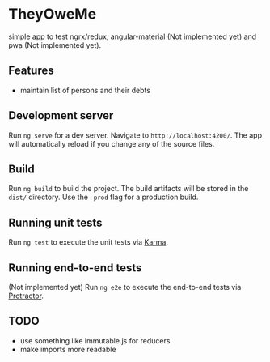 # TheyOweMe

simple app to test ngrx/redux, angular-material (Not implemented yet) and pwa (Not implemented yet). 

## Features
* maintain list of persons and their debts

## Development server

Run `ng serve` for a dev server. Navigate to `http://localhost:4200/`. The app will automatically reload if you change any of the source files.

## Build

Run `ng build` to build the project. The build artifacts will be stored in the `dist/` directory. Use the `-prod` flag for a production build.

## Running unit tests

Run `ng test` to execute the unit tests via [Karma](https://karma-runner.github.io).

## Running end-to-end tests

(Not implemented yet) Run `ng e2e` to execute the end-to-end tests via [Protractor](http://www.protractortest.org/).

## TODO

* use something like immutable.js for reducers
* make imports more readable
